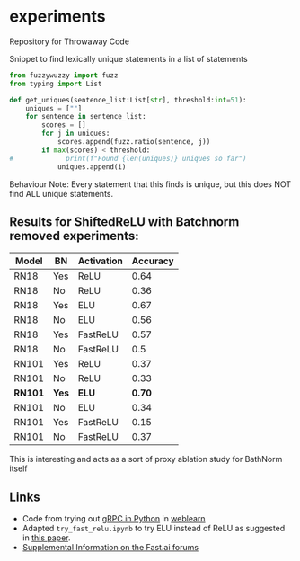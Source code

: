 # experiments
Repository for Throwaway Code

Snippet to find lexically unique statements in a list of statements
```python
from fuzzywuzzy import fuzz
from typing import List

def get_uniques(sentence_list:List[str], threshold:int=51):
    uniques = [""]
    for sentence in sentence_list:
        scores = []
        for j in uniques:
            scores.append(fuzz.ratio(sentence, j))
        if max(scores) < threshold:
#             print(f"Found {len(uniques)} uniques so far")
            uniques.append(i)
```

Behaviour Note: Every statement that this finds is unique, but this does NOT find ALL unique statements. 

## Results for ShiftedReLU with Batchnorm removed experiments:

|Model| BN | Activation | Accuracy|
| --- | --- | -- | --| 
|RN18|Yes| ReLU|0.64|
|RN18|No |ReLU|0.36|
|RN18|Yes| ELU|0.67|
|RN18|No |ELU|0.56|
|RN18|Yes|FastReLU|0.57|
|RN18|No|FastReLU|0.5|
|RN101|Yes|ReLU|0.37|
|RN101|No|ReLU|0.33|
|**RN101**|**Yes**|**ELU**|**0.70**|
|RN101|No|ELU|0.34|
|RN101|Yes|FastReLU|0.15|
|RN101|No|FastReLU|0.37|

This is interesting and acts as a sort of proxy ablation study for BathNorm itself

Links
---
- Code from trying out [gRPC in Python](https://www.semantics3.com/blog/a-simplified-guide-to-grpc-in-python-6c4e25f0c506/) in [weblearn](./weblearn)
- Adapted `try_fast_relu.ipynb` to try ELU instead of ReLU as suggested in [this paper](arxiv.org/pdf/1511.07289.pdf).
- [Supplemental Information on the Fast.ai forums](forums.fast.ai/t/shifted-relu-0-5/41467)
